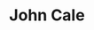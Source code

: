 ---
title: "John Cale"
summary: "John Davies Cale is a Welsh musician, composer, and record producer who was a founding member of the American rock band the Velvet Underground. Over his six-decade career, Cale has worked in various styles across rock, drone, classical, avant-garde and electronic music.He studied music at Goldsmiths College, University of London, before relocating in 1963 to New York City's downtown music scene, where he performed as part of the Theatre of Eternal Music and formed the Velvet Underground. Since leaving the band in 1968, Cale has released sixteen solo studio albums, including the widely acclaimed Paris 1919 and Music for a New Society . Cale has also acquired a reputation as an adventurous record producer, working on the debut albums of several innovative artists, including the Stooges and Patti Smith."
slug: "john-cale"
image: "john-cale.jpg"
apple_music_artist_url: "https://music.apple.com/gb/artist/john-cale/476654"
wikipedia_url: "https://en.wikipedia.org/wiki/John_Cale"
---